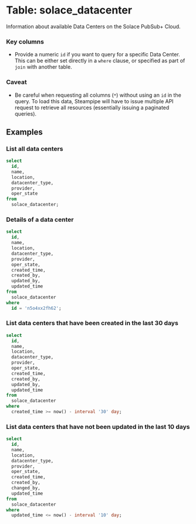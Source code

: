 # Table: solace_datacenter

Information about available Data Centers on the Solace PubSub+ Cloud.

### Key columns
- Provide a numeric `id` if you want to query for a specific Data Center. This can be either set directly in a `where` clause, or specified as part of `join` with another table.

### Caveat
- Be careful when requesting all columns (`*`) without using an `id` in the query. To load this data, Steampipe will have to issue multiple API request to retrieve all resources (essentially issuing a paginated queries).

## Examples

### List all data centers

```sql
select
  id, 
  name, 
  location,
  datacenter_type,
  provider,
  oper_state
from
  solace_datacenter;
```

### Details of a data center

```sql
select
  id, 
  name, 
  location,
  datacenter_type,
  provider,
  oper_state,
  created_time,
  created_by,
  updated_by,
  updated_time
from
  solace_datacenter
where
  id = 'n5o4xx2fh62';
```

### List data centers that have been created in the last 30 days

```sql
select
  id, 
  name, 
  location,
  datacenter_type,
  provider,
  oper_state,
  created_time,
  created_by,
  updated_by,
  updated_time
from
  solace_datacenter
where
  created_time >= now() - interval '30' day;
```

### List data centers that have not been updated in the last 10 days

```sql
select
  id, 
  name, 
  location,
  datacenter_type,
  provider,
  oper_state,
  created_time,
  created_by,
  changed_by,
  updated_time
from
  solace_datacenter
where
  updated_time <= now() - interval '10' day;
```